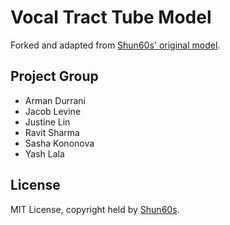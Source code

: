 # Vocal Tract Tube Model

Forked and adapted from [Shun60s' original model](https://github.com/shun60s/Vocal-Tube-Model).

## Project Group

- Arman Durrani
- Jacob Levine
- Justine Lin
- Ravit Sharma
- Sasha Kononova
- Yash Lala

## License

MIT License, copyright held by [Shun60s](https://github.com/shun60s).
